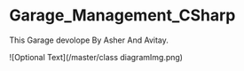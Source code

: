# Garage_Management_CSharp
This Garage devolope By Asher And Avitay.

![Optional Text](/master/class diagramImg.png)
